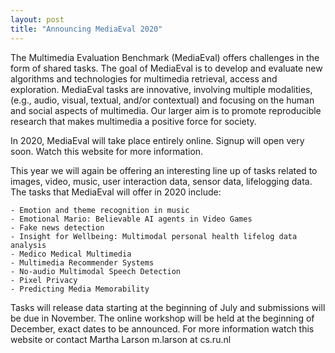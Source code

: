 ```yaml
---
layout: post
title: "Announcing MediaEval 2020"
---
```


The Multimedia Evaluation Benchmark (MediaEval) offers challenges in the form of shared tasks. The goal of MediaEval is to develop and evaluate new algorithms and technologies for multimedia retrieval, access and exploration. MediaEval tasks are innovative, involving multiple modalities, (e.g., audio, visual, textual, and/or contextual) and focusing on the human and social aspects of multimedia. Our larger aim is to promote reproducible research that makes multimedia a positive force for society. 

In 2020, MediaEval will take place entirely online. Signup will open very soon. Watch this website for more information.

This year we will again be offering an interesting line up of tasks related to images, video, music, user interaction data, sensor data, lifelogging data. The tasks that MediaEval will offer in 2020 include:

    - Emotion and theme recognition in music
    - Emotional Mario: Believable AI agents in Video Games
    - Fake news detection
    - Insight for Wellbeing: Multimodal personal health lifelog data analysis
    - Medico Medical Multimedia
    - Multimedia Recommender Systems
    - No-audio Multimodal Speech Detection
    - Pixel Privacy 
    - Predicting Media Memorability

Tasks will release data starting at the beginning of July and submissions will be due in November. The online workshop will be held at the beginning of December, exact dates to be announced.  For more information watch this website or contact Martha Larson m.larson at cs.ru.nl